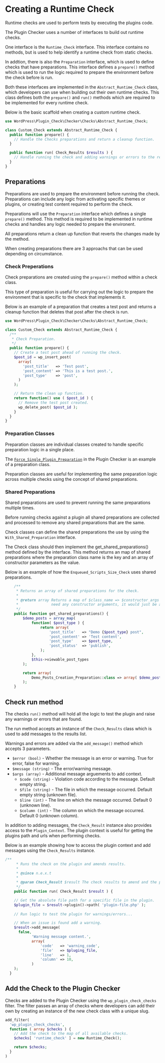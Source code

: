 # Creating a Runtime Check

Runtime checks are used to perform tests by executing the plugins code.

The Plugin Checker uses a number of interfaces to build out runtime checks.

One interface is the `Runtime_Check` interface. This interface contains no methods, but is used to help identify a runtime check from static checks.

In addtion, there is also the `Preparation` interface, which is used to define checks that have preparations. This interface defines a `prepare()` method which is used to run the logic required to prepare the environment before the check before is run.

Both these interfaces are implemented in the `Abstract_Runtime_Check` class, which developers can use when building out their own runtime checks. This class defines both the `prepare()` and `run()` methods which are required to be implemented for every runtime check.

Below is the basic scaffold when creating a custom runtime check.

```php
use WordPress\Plugin_Check\Checker\Checks\Abstract_Runtime_Check;

class Custom_Check extends Abstract_Runtime_Check {
  public function prepare() {
    // Handle the Checks preparations and return a cleanup function.
  }

  public function run( Check_Results $results ) {
    // Handle running the check and adding warnings or errors to the results.
  }
}
```

## Preparations

Preparations are used to prepare the environment before running the check. Preparations can include any logic from activating specific themes or plugins, or creating test content required to perform the check.

Preparations will use the `Preparation` interface which defines a single `prepare()` method. This method is required to be implemented in runtime checks and handles any logic needed to prepare the environent.

All preparations return a clean up function that reverts the changes made by the method.

When creating preparations there are 3 approachs that can be used depending on circumstance.

### Check Preperations

Check preparations are created using the `prepare()` method within a check class.

This type of preparation is useful for carrying out the logic to prepare the environment that is specific to the check that implements it.

Below is an example of a preparation that creates a test post and returns a cleanup function that deletes that post after the check is run.

```php
use WordPress\Plugin_Check\Checker\Checks\Abstract_Runtime_Check;

class Custom_Check extends Abstract_Runtime_Check {
  /**
   * Check Preparation.
   */
  public function prepare() {
    // Create a test post ahead of running the check.
    $post_id = wp_insert_post(
      array(
        'post_title'   => 'Test post',
        'post_content' => 'This is a test post.',
        'post_type'    => 'post',
      )
    );

    // Return the clean up function.
    return function() use ( $post_id ) {
      // Remove the test post created.
      wp_delete_post( $post_id );
    }
  }
}
```

### Preparation Classes

Preparation classes are individual classes created to handle specific preparation logic in a single place.

The [`Force_Single_Plugin_Preparation`](https://github.com/10up/plugin-check/blob/trunk/includes/Checker/Preparations/Force_Single_Plugin_Preparation.php) in the Plugin Checker is an example of a preparation class.

Preparation classes are useful for implementing the same preparation logic across multiple checks using the concept of shared preparations.

### Shared Preparations

Shared preparations are used to prevent running the same preparations multiple times.

Before running checks against a plugin all shared preparations are collected and processed to remove any shared preparations that are the same. 

Check classes can define the shared preparations the use by using the `With_Shared_Preparation` interface.

The Check class should then implement the get_shared_preparations() method defined by the interface. This method returns an map of shared preparations where the preparation class name is the key and an array of constructor parameters as the value.

Below is an example of how the `Enqueued_Scripts_Size_Check` uses shared preparations.

```php
	/**
	 * Returns an array of shared preparations for the check.
	 *
	 * @return array Returns a map of $class_name => $constructor_args pairs. If the class does not
	 *               need any constructor arguments, it would just be an empty array.
	 */
	public function get_shared_preparations() {
		$demo_posts = array_map(
			function( $post_type ) {
				return array(
					'post_title'   => "Demo {$post_type} post",
					'post_content' => 'Test content',
					'post_type'    => $post_type,
					'post_status'  => 'publish',
				);
			},
			$this->viewable_post_types
		);

		return array(
			Demo_Posts_Creation_Preparation::class => array( $demo_posts ),
		);
	}
```

## Check run method

The checks `run()` method will hold all the logic to test the plugin and raise any warnings or errors that are found.

The run method accepts an instance of the `Check_Results` class which is used to add messages to the results list.

Warnings and errors are added via the `add_message()` method which accepts 3 parameters.

- `$error (bool)` - Whether the message is an error or warning. True for error, false for warning.
- `$message (string)` - The error/warning message.
- `$args (array)` - Additional message arguements to add context.
  - `$code (string)` - Violation code according to the message. Default empty string.
  - `$file (string)` - The file in which the message occurred. Default empty string (unknown file).
  - `$line (int)` - The line on which the message occurred. Default 0 (unknown line).
  - `$column (int)` - The column on which the message occurred. Default 0 (unknown column).

In addition to adding messages, the `Check_Result` instance also provides access to the `Plugin_Context`. The plugin context is useful for getting the plugins path and urls when performing checks.

Below is an example showing how to access the plugin context and add messages using the `Check_Results` instance.

```php
/**
	 * Runs the check on the plugin and amends results.
	 *
	 * @since n.e.x.t
	 *
	 * @param Check_Result $result The check results to amend and the plugin context.
	 */
	public function run( Check_Result $result ) {

    // Get the absolute file path for a specific file in the plugin.
    $plugin_file = $result->plugin()->path( 'plugin-file.php' );
    
    // Run logic to test the plugin for warnings/errors...

    // When an issue is found add a warning.
    $result->add_message(
      false, 
			'Warning message content.', 
			array(
				'code'   => 'warning_code',
				'file'   => $pluging_file,
				'line'   => 1,
				'column' => 10,
			)
    );
  }
```

## Add the Check to the Plugin Checker

Checks are added to the Plugin Checker using the `wp_plugin_check_checks` filter. The filter passes an array of checks where developers can add their own by creating an instance of the new check class with a unique slug.

```php
add_filter(
  'wp_plugin_check_checks',
  function ( array $checks ) {
    // Add the check to the map of all available checks.
    $checks[ 'runtime_check' ] = new Runtime_Check();

    return $checks;
  }
)
